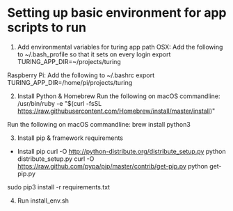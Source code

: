 # Setting up basic environment for app scripts to run

1. Add environmental variables for turing app path
OSX: Add the following to ~/.bash_profile so that it sets on every login
export TURING_APP_DIR=~/projects/turing

Raspberry Pi: Add the following to ~/.bashrc
export TURING_APP_DIR=/home/pi/projects/turing

2. Install Python & Homebrew
Run the following on macOS commandline:
/usr/bin/ruby -e "$(curl -fsSL https://raw.githubusercontent.com/Homebrew/install/master/install)"

Run the following on macOS commandline:
brew install python3

3. Install pip & framework requirements
- Install pip
curl -O http://python-distribute.org/distribute_setup.py
python distribute_setup.py
curl -O https://raw.github.com/pypa/pip/master/contrib/get-pip.py
python get-pip.py

sudo pip3 install -r requirements.txt

4. Run install_env.sh
